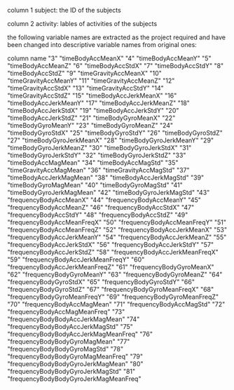 
column 1 subject:  the ID of the subjects

column 2 activity: lables of activities of the subjects

the following variable names are extracted as the project required and have been changed into descriptive variable names from original ones:

column    name
"3" "timeBodyAccMeanX"
"4" "timeBodyAccMeanY"
"5" "timeBodyAccMeanZ"
"6" "timeBodyAccStdX"
"7" "timeBodyAccStdY"
"8" "timeBodyAccStdZ"
"9" "timeGravityAccMeanX"
"10" "timeGravityAccMeanY"
"11" "timeGravityAccMeanZ"
"12" "timeGravityAccStdX"
"13" "timeGravityAccStdY"
"14" "timeGravityAccStdZ"
"15" "timeBodyAccJerkMeanX"
"16" "timeBodyAccJerkMeanY"
"17" "timeBodyAccJerkMeanZ"
"18" "timeBodyAccJerkStdX"
"19" "timeBodyAccJerkStdY"
"20" "timeBodyAccJerkStdZ"
"21" "timeBodyGyroMeanX"
"22" "timeBodyGyroMeanY"
"23" "timeBodyGyroMeanZ"
"24" "timeBodyGyroStdX"
"25" "timeBodyGyroStdY"
"26" "timeBodyGyroStdZ"
"27" "timeBodyGyroJerkMeanX"
"28" "timeBodyGyroJerkMeanY"
"29" "timeBodyGyroJerkMeanZ"
"30" "timeBodyGyroJerkStdX"
"31" "timeBodyGyroJerkStdY"
"32" "timeBodyGyroJerkStdZ"
"33" "timeBodyAccMagMean"
"34" "timeBodyAccMagStd"
"35" "timeGravityAccMagMean"
"36" "timeGravityAccMagStd"
"37" "timeBodyAccJerkMagMean"
"38" "timeBodyAccJerkMagStd"
"39" "timeBodyGyroMagMean"
"40" "timeBodyGyroMagStd"
"41" "timeBodyGyroJerkMagMean"
"42" "timeBodyGyroJerkMagStd"
"43" "frequencyBodyAccMeanX"
"44" "frequencyBodyAccMeanY"
"45" "frequencyBodyAccMeanZ"
"46" "frequencyBodyAccStdX"
"47" "frequencyBodyAccStdY"
"48" "frequencyBodyAccStdZ"
"49" "frequencyBodyAccMeanFreqX"
"50" "frequencyBodyAccMeanFreqY"
"51" "frequencyBodyAccMeanFreqZ"
"52" "frequencyBodyAccJerkMeanX"
"53" "frequencyBodyAccJerkMeanY"
"54" "frequencyBodyAccJerkMeanZ"
"55" "frequencyBodyAccJerkStdX"
"56" "frequencyBodyAccJerkStdY"
"57" "frequencyBodyAccJerkStdZ"
"58" "frequencyBodyAccJerkMeanFreqX"
"59" "frequencyBodyAccJerkMeanFreqY"
"60" "frequencyBodyAccJerkMeanFreqZ"
"61" "frequencyBodyGyroMeanX"
"62" "frequencyBodyGyroMeanY"
"63" "frequencyBodyGyroMeanZ"
"64" "frequencyBodyGyroStdX"
"65" "frequencyBodyGyroStdY"
"66" "frequencyBodyGyroStdZ"
"67" "frequencyBodyGyroMeanFreqX"
"68" "frequencyBodyGyroMeanFreqY"
"69" "frequencyBodyGyroMeanFreqZ"
"70" "frequencyBodyAccMagMean"
"71" "frequencyBodyAccMagStd"
"72" "frequencyBodyAccMagMeanFreq"
"73" "frequencyBodyBodyAccJerkMagMean"
"74" "frequencyBodyBodyAccJerkMagStd"
"75" "frequencyBodyBodyAccJerkMagMeanFreq"
"76" "frequencyBodyBodyGyroMagMean"
"77" "frequencyBodyBodyGyroMagStd"
"78" "frequencyBodyBodyGyroMagMeanFreq"
"79" "frequencyBodyBodyGyroJerkMagMean"
"80" "frequencyBodyBodyGyroJerkMagStd"
"81" "frequencyBodyBodyGyroJerkMagMeanFreq"
